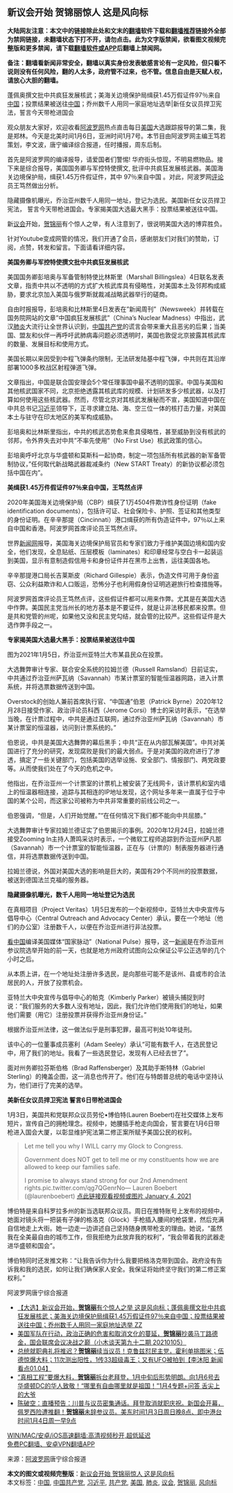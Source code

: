  <h2>新议会开始 贺锦丽惊人 这是风向标</h2> <p class="notice"><b>大陆网友注意：本文中的链接除此处和文末的<a href="https://github.com/bannedbook/fanqiang" >翻墙</a>软件下载和<a href="https://github.com/killgcd/justmysocks/blob/master/README.md">翻墙推荐</a>链接外全部为禁网链接，未翻墙状态下打不开，请勿点击。此为文字版禁闻，欲看图文视频完整版和更多禁闻，请下载<a href="https://github.com/bannedbook/fanqiang">翻墙软件或APP</a>后翻墙上禁闻网。</p><p>备注：翻墙看新闻非常安全，翻墙以真实身份发表敏感言论有一定风险，但只看不说则没有任何风险，翻的人太多，政府管不过来，也不管。信息自由是天赋人权，请放心大胆的翻墙。</b></p>  <div class="entry"> <p id="summary">蓬佩奥撰文批中共疯狂发展核武；美海关边境保护局缉获1.45万假证件97％来自<span class='wp_keywordlink_affiliate'><a href="https://www.bannedbook.org/" title="中国" target="_blank">中国</a></span>；投票结果被送往<a href="https://www.bannedbook.org/bnews/tag/%E4%B8%AD%E5%9B%BD/" class="st_tag internal_tag" rel="tag" title="标签 中国 下的日志">中国</a>；乔州数千人用同一家庭地址选举|新任女议员捍卫宪法，誓言今天带枪进国会</p> <p>观众朋友大家好，欢迎收看<span class='wp_keywordlink_affiliate'><a href="https://www.aboluowang.com/" title="阿波罗网" target="_blank">阿波罗网</a></span>热点直击每日<a href="https://www.bannedbook.org/bnews/tag/%e7%be%8e%e5%9b%bd/" class="st_tag internal_tag" rel="tag" title="标签 美国 下的日志">美国</a>大选跟踪报导的第二集，我是郑林。今天是北美时间1月6日，亚洲时间1月7号。本节目由阿波罗网主编王笃若策划，李文波，唐宁编译综合报道，任时播报，周东后制。</p> <p>首先是阿波罗网的编译报导，请爱国者们警惕! 华府街头惊现，不明易燃物品。接下来是综合报导，美国国务卿与军控特使撰文, 批评中共疯狂发展核武器。美国海关边境保护局，缉获1.45万件假证件，其中 97％来自中国 。对此，阿波罗网<span class='wp_keywordlink_affiliate'><a href="https://www.bannedbook.org/bnews/comments/" title="新闻评论" target="_blank">评论</a></span>员王笃然做出分析。</p> <p>隐藏摄像机曝光，乔治亚州数千人用同一地址，登记为选民。美国新任女议员捍卫宪法， 誓言今天带枪进国会。专家揭美国大选最大黑手：投票结果被送往中国。</p> <p>新<a href="https://www.bannedbook.org/bnews/tag/%E8%AE%AE%E4%BC%9A/" class="st_tag internal_tag" rel="tag" title="标签 议会 下的日志">议会</a>开始，<a href="https://www.bannedbook.org/bnews/tag/%E8%B4%BA%E9%94%A6%E4%B8%BD/" class="st_tag internal_tag" rel="tag" title="标签 贺锦丽 下的日志">贺锦丽</a>有个惊人之举，有人注意到了，很说明美国大选的博弈胜负。</p> <p>针对Youtube变成网管的情况，我们开通了会员，感谢朋友们对我们的赞助，订阅，点赞，转发和留言。下面请看详细内容。</p> <p><strong>美国务卿与军控特使撰文批中共疯狂发展核武</strong></p> <p>美国国务卿彭培奥与军备管制特使比林斯里（Marshall Billingslea）4日联名发表文章，指责中共以不透明的方式扩大核武库具有侵略性，对美国本土及邻邦构成威胁，要求北京加入美国与俄罗斯就裁减战略武器举行的磋商。</p> <p>自由时报报导，彭培奥和比林斯里4日发表在&#8221;新闻周刊&#8221;（Newsweek）并转载在国务院网站的文章&#8221;中国疯狂发展核武&#8221;（China’s Nuclear Madness）中指出，武汉<a href="https://www.bannedbook.org/bnews/tag/%e8%82%ba%e7%82%8e/" class="st_tag internal_tag" rel="tag" title="标签 肺炎 下的日志">肺炎</a>大流行让全世界认识到，<a href="https://www.bannedbook.org/bnews/tag/%e4%b8%ad%e5%9b%bd%e5%85%b1%e4%ba%a7%e5%85%9a/" class="st_tag internal_tag" rel="tag" title="标签 中国共产党 下的日志">中国共产党</a>的谎言会带来重大且恶劣的后果；当美国、盟友和伙伴一再呼吁武肺病毒问题必须透明时，美国也敦促北京披露其核武库的数量、发展目标和使用方式。</p> <p>美国长期以来因受到中程飞弹条约限制，无法研发陆基中程飞弹，中共则在其沿岸部署1000多枚战区射程弹道飞弹。</p> <p>文章指出，中国是联合国安理会5个常任理事国中最不透明的国家。中国与美国和其他核武国家不同，北京拒绝透露其核武库的规模、计划研发多少核武器，以及打算如何使用这些核武器。然而，尽管北京对其核武发展秘而不宣，美国知道中国在中共总书记<a href="https://www.bannedbook.org/bnews/tag/%e4%b9%a0%e8%bf%91%e5%b9%b3/" class="st_tag internal_tag" rel="tag" title="标签 习近平 下的日志">习近平</a>领导下，正寻求建立陆、海、空三位一体的核打击力量，对美国本土与驻守在印太地区的美军构成威胁。</p>  <p>彭培奥和比林斯里指出，中共的核武态势愈来愈具侵略性，甚至威胁到没有核武的邻邦，令外界失去对中共&#8221;不率先使用&#8221;（No First Use）核武政策的信心。</p> <p>彭培奥呼吁北京与华盛顿和莫斯科一起协商，制定一项包括所有核武器的新军备管制协议，&#8221;任何取代新战略武器裁减条约（New START Treaty）的新协议都必须包括中国在内&#8221;。</p> <p><strong>美缉获1.45万件假证件97％来自中国，王笃然点评</strong></p> <p>2020年美国海关边境保护局（CBP）缉获了1万4504件欺诈性身份证明（fake identification documents），包括许可证、社会保险卡、护照、签证和其他类型的身份证明。在辛辛那提（Cincinnati）港口缉获的所有伪造证件中，97％以上来自中国和香港。阿波罗网首席评论员王笃然点评。</p> <p>世界<span class='wp_keywordlink_affiliate'><a href="https://www.bannedbook.org/" title="新闻网">新闻网</a></span>报导，美国海关边境保护局官员和专家们致力于维护美国边境和国内安全，他们发现，全息贴纸、压层模板（laminates）和印章经常与空白卡一起装运到美国，显示有意制造假信用卡和身份证件并在黑市上出售，运往美国各地。</p> <p>辛辛那提港口局长吉莱斯皮（Richard Gillespie）表示，伪造文件可用于身份盗窃、公众利益欺诈和人口贩运，恐怖分子也利用假身份证明逃避旅行检查措施等。</p> <p>阿波罗网首席评论员王笃然点评，这些假证件都可以用来作弊。尤其是在美国大选中作弊。美国民主党当州长的地方基本是不要证件，就是让非法移民都来投票。但是共和党管的州呢，如果他又没和民主党勾结，就会管的比较严。这些假证件是大选作弊手段之一。</p> <p><strong>专家揭美国大选最大黑手：投票结果被送往中国</strong></p> <p>图为2021年1月5日，乔治亚州亚特兰大市某县民众在投票。</p> <p>大选舞弊审计专家、联合安全系统的拉姆兰德（Russell Ramsland）日前证实，中共通过乔治亚州萨瓦纳（Savannah）市某计票室的智能恒温器网路，进入计票系统，并将选票数据传送到中国。</p> <p>Overstock的创始人兼前首席执行官、“中国通”伯恩（Patrick Byrne）2020年12月28日接受作家、政治评论员科西（Jerome Corsi）博士的采访时表示，“在选举当晚，在计票过程中，中共是通过互联网，通过乔治亚州萨瓦纳（Savannah）市某计票室的恒温器，访问到计票系统的。”</p>  <p>伯恩说，中共是美国大选舞弊的幕后黑手；中共“正在从内部瓦解美国”。中共对美国进行了充分的研究，发现腐败是我们的最大弱点。于是对美国的政府进行了渗透，搞定了一些关键部门，包括美国的选举设施、安全部门、情报部门、两党政要等。从而使我们处在了今天的危机之中。</p> <p>他指出，在乔治亚州一个计票室的计票机上被安装了无线网卡，该计票机和室内墙上的恒温器相连接，追踪与其相连的IP地址发现，这个网址多年来一直属于位于中国的某个公司，而这家公司被称为中共非常重要的前线公司之一。</p> <p>伯恩强调，“但是，人们开始觉醒。”“在任何情况下我们都不能向中共屈膝。”</p> <p>大选舞弊审计专家拉姆兰德证实了伯恩揭示的事例。2020年12月24日，拉姆兰德接受Zooming In主持人萧鸣采访时表示，一个微软工程师追踪到乔治亚州萨凡那（Savannah）市一个计票室的智能恒温器，正在与（计票的）制表服务器进行通信，并将选票数据传送到中国。</p> <p>拉姆兰德说，外国对美国大选的影响是巨大的，美国有29个不同州的投票数据，被送到德国法兰克福的服务器。</p> <p><strong>隐藏摄像机曝光，数千人用同一地址登记为选民</strong></p> <p>在真相项目（Project Veritas）1月5日发布的一个新视频中，亚特兰大中央宣传与倡导中心（Central Outreach and Advocacy Center）承认，要在一个地址（他们的办公室）注册数千人，以便在乔治亚州进行非法投票。</p> <p><span class='wp_keywordlink_affiliate'><a href="https://www.secretchina.com/" title="看中国" target="_blank">看中国</a></span>编译美国媒体“国家脉动”（National Pulse）报导，这一<span class='wp_keywordlink_affiliate'><a href="https://www.bannedbook.org/" title="新闻">新闻</a></span>是在乔治亚州参议院选举开始的前一天，也就是地方州政府试图向公众保证公平公正选举的几个小时之后。</p> <p>从本质上讲，在一个地址处注册许多选民，是向那些可能不是该州、县或市的合法居民的人，开放了投票机会。</p> <p>亚特兰大中央宣传与倡导中心的帕克（Kimberly Parker）被镜头捕捉到时说：“我们服务的大多数人没有地址，因此，我们允许他们使用我们的地址，如果他们需要（用它）注册投票并获得乔治亚州身份证。”</p> <p>根据乔治亚州法律，这一做法似乎是刑事犯罪，最高可判处10年徒刑。</p>  <p>该中心的一位董事成员塞利（Adam Seeley）承认“可能有数千人，在选民登记中，用了我们的地址。我看了一些选民登记，发现有人已经去世了”。</p> <p>面对州务卿拉芬斯伯格（Brad Raffensberger）及其助手斯特林（Gabriel Sterling）的掩盖企图，这一消息也传开了。他们在与特朗普总统的电话中坚持认为，他们进行了完美的选举。</p> <p><strong>美新任女议员捍卫宪法 誓言6日带枪进国会</strong></p> <p>1月3日，美国共和党联邦众议员劳伦•博伯特(Lauren Boebert)在社交媒体上发布短片，宣传自己的拥枪理念。视频中，她腰插手枪走向国会，誓言要在1月6日带枪进入国会大厦，以彰显维护宪法第二修正案所赋予美国公民的权利。</p> <blockquote><p>Let me tell you why I WILL carry my Glock to Congress.</p> <p>Government does NOT get to tell me or my constituents how we are allowed to keep our families safe.</p> <p>I promise to always stand strong for our 2nd Amendment rights.pic.twitter.com/qg7QGenrNo— Lauren Boebert (@laurenboebert) <a href="https://twitter.com/laurenboebert/status/1345891049584132097?ref_src=twsrc%5Etfw">点此链接观看视频或图片 January 4, 2021</a></p></blockquote> <p>博伯特是来自科罗拉多州的新当选联邦众议员。周日在推特账号上发布的视频中，她面对镜头将一把装有子弹的格洛克（Glock）手枪插入腰间的枪袋里，然后充满自信地走上大街。她一边走一边讲述自己坚持随身携带枪支的理由。她说，“虽然我在全美最自由的城市工作，但我拒绝为此放弃我的权利”，“我会带着我的武器走进华盛顿和国会”。</p> <p>博伯特同时还发推文称：“让我告诉你为什么我要把格洛克带到国会。政府没有告诉我和我的选民，如何让我们确保家人安全。我保证将始终坚守我们的第二修正案权利。”</p> <p>阿波罗网唐宁综合报道</p> <ul class='op-related-articles' title='相关阅读'> <li><a href='https://www.bannedbook.org/bnews/bannedvideo/20210107/1462475.html' target='_blank'>【大选】新议会开始，<b>贺锦丽</b>有个惊人之举 这是风向标；蓬佩奥撰文批中共疯狂发展核武；美海关边境保护局缉获1.45万假证件97％来自中国；投票结果被送往中国；乔州数千人用同一家庭地址选举 ZZ</a></li> <li><a href='https://www.bannedbook.org/bnews/bannedvideo/20210105/1461628.html' target='_blank'>美国军队在行动，政治正确的危害和取消文化的蔓延，<b>贺锦丽</b>抄袭马丁路德金，国会联席会议决战之巅（小木谈天第九十二期 20210105）</a></li> <li><a href='https://www.bannedbook.org/bnews/bannedvideo/20210105/1461233.html' target='_blank'>总统就职典礼将推迟？<b>贺锦丽</b>续当议员！克鲁兹怼民主党，霍利单挑图米；伍德惊爆大料；11次测出阳性，1传33超级毒王；又有UFO被拍到【李沐阳 新闻看点01.04】</a></li> <li><a href='https://www.bannedbook.org/bnews/bannedvideo/20210105/1461136.html' target='_blank'>“真相工程”要爆大料，<b>贺锦丽</b>拆台老拜登，1月中旬后形势明朗。向1月6号去华盛顿DC的华人致敬！“哪里有自由哪里就是祖国！”1月4专题+问答  舌尖上的大爷</a></li> <li><a href='https://www.bannedbook.org/bnews/cbnews/20210104/1460486.html' target='_blank'>陈破空：直播预告：川普与议员密集通话。拜登取消就职庆祝。新国会开幕，佩罗西险遭推翻！<b>贺锦丽</b>未辞参议员。美东时间1月3日周日晚8点、即中港台时间1月4日周一早9点</a></li> </ul> <p class="texttj"> <a href="https://github.com/bannedbook/fanqiang/wiki/V2ray%E6%9C%BA%E5%9C%BA" target="_blank">WIN/MAC/安卓/iOS高速翻墙:高清视频秒开,超低延迟</a><br/> <a href="https://github.com/bannedbook/fanqiang/wiki/%E7%A6%81%E9%97%BB%E7%BD%91%E5%AE%89%E5%8D%93%E7%BF%BB%E5%A2%99%E6%96%B0%E9%97%BBAPP" target="_blank">免费PC翻墙、安卓VPN翻墙APP</a></p><p> 来源：<a href="https://www.aboluowang.com/2021/0107/1542678.html" target="_blank">阿波罗网</a>唐宁综合报道 </p> <a name='sharetosocial'></a>       <div><b>本文的图文或视频完整版</b>：<a href='https://www.bannedbook.org/bnews/topimagenews/20210107/1462476.html'>新议会开始 贺锦丽惊人 这是风向标</a></div>  </div><!--END ENTRY--> <div class="postfooter"> <div>本文标签：<a href="https://www.bannedbook.org/bnews/tag/%E4%B8%AD%E5%9B%BD/" rel="tag">中国</a>, <a href="https://www.bannedbook.org/bnews/tag/%e4%b8%ad%e5%9b%bd%e5%85%b1%e4%ba%a7%e5%85%9a/" rel="tag">中国共产党</a>, <a href="https://www.bannedbook.org/bnews/tag/%e4%b9%a0%e8%bf%91%e5%b9%b3/" rel="tag">习近平</a>, <a href="https://www.bannedbook.org/bnews/tag/%e5%85%b1%e4%ba%a7%e5%85%9a/" rel="tag">共产党</a>, <a href="https://www.bannedbook.org/bnews/tag/%e7%be%8e%e5%9b%bd/" rel="tag">美国</a>, <a href="https://www.bannedbook.org/bnews/tag/%e8%82%ba%e7%82%8e/" rel="tag">肺炎</a>, <a href="https://www.bannedbook.org/bnews/tag/%E8%AE%AE%E4%BC%9A/" rel="tag">议会</a>, <a href="https://www.bannedbook.org/bnews/tag/%E8%B4%BA%E9%94%A6%E4%B8%BD/" rel="tag">贺锦丽</a>, <a href="https://www.bannedbook.org/bnews/tag/%E9%A3%8E%E5%90%91%E6%A0%87/" rel="tag">风向标</a></div>  </div><!--END POSTFOOTER--> 